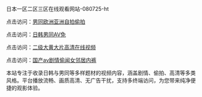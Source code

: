 日本一区二区三区在线观看网站-080725-ht

点击访问：<a href="https://heiliaoxwd5i8.pages.dev">男同欧洲亚洲自拍偷拍</a>

点击访问：<a href="https://bered.pages.dev/">日韩男同AV免</a>

点击访问：<a href="https://rtj-3zo.pages.dev/">二级大黄大片高清在线视频</a>

点击访问：<a href="https://vassv.pages.dev/">国产av剧情偷闻女邻居内裤</a>

本站专注于收录日韩与男同等多样题材的视频内容，涵盖剧情、偷拍、高清等多类风格。平台播放流畅、画质高清、无广告干扰，支持多终端访问，为您带来纯净便捷的观影体验。

<span style="display:none;">[Canonical link](https://github.com/linh20250708/linh12 ）</span>
